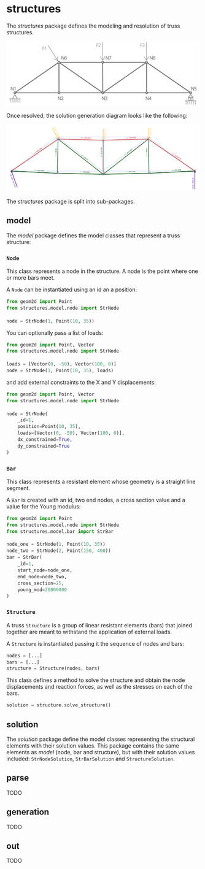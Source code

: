 # structures

The _structures_ package defines the modeling and resolution of truss structures.

![](../img/truss_structure.svg "Truss structure")

Once resolved, the solution generation diagram looks like the following:

![](../img/plane_truss_result.svg)

The _structures_ package is split into sub-packages.

## model

The _model_ package defines the model classes that represent a truss structure:

### `Node`

This class represents a node in the structure.
A node is the point where one or more bars meet.

A `Node` can be instantiated using an id an a position:


```python
from geom2d import Point
from structures.model.node import StrNode

node = StrNode(1, Point(10, 35))
```

You can optionally pass a list of loads:

```python
from geom2d import Point, Vector
from structures.model.node import StrNode

loads = [Vector(0, -50), Vector(100, 0)]
node = StrNode(1, Point(10, 35), loads)
```

and add external constraints to the X and Y displacements:

```python
from geom2d import Point, Vector
from structures.model.node import StrNode

node = StrNode(
    _id=1, 
    position=Point(10, 35), 
    loads=[Vector(0, -50), Vector(100, 0)],
    dx_constrained=True,
    dy_constrained=True
)
```

### `Bar`

This class represents a resistant element whose geometry is a straight line segment.

A `Bar` is created with an id, two end nodes, a cross section value and a value for the Young modulus:

```python
from geom2d import Point
from structures.model.node import StrNode
from structures.model.bar import StrBar

node_one = StrNode(1, Point(10, 35))
node_two = StrNode(2, Point(150, 400))
bar = StrBar(
    _id=1, 
    start_node=node_one, 
    end_node=node_two,
    cross_section=25,
    young_mod=20000000
)
```

### `Structure`

A truss `Structure` is a group of linear resistant elements (bars) that joined together are meant to withstand the application of external loads.

A `Structure` is instantiated passing it the sequence of nodes and bars:

```python
nodes = [...]
bars = [...]
structure = Structure(nodes, bars)
```

This class defines a method to solve the structure and obtain the node displacements and reaction forces, as well as the stresses on each of the bars.

```python
solution = structure.solve_structure()
```

## solution

The _solution_ package define the model classes representing the structural elements with their solution values.
This package contains the same elements as _model_ (node, bar and structure), but with their solution values included: `StrNodeSolution`, `StrBarSolution` and `StructureSolution`.

## parse

TODO

## generation

TODO

## out

TODO

